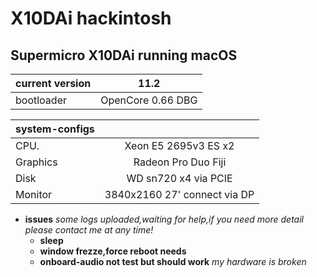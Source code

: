 # X10DAi hackintosh
## Supermicro X10DAi running macOS
|current version|11.2|
|:-|-|
|bootloader|OpenCore 0.66 DBG|

|system-configs||
|:-|:-:|
|CPU.|Xeon E5 2695v3 ES x2|
|Graphics|Radeon Pro Duo Fiji |
|Disk|WD sn720 x4 via PCIE|
|Monitor|3840x2160 27' connect via DP|
* __issues__ _some logs uploaded,waiting for help,if you need more detail please contact me at any time!_
  * __sleep__
  * __window frezze,force reboot needs__
  * __onboard-audio not test but should work__ *my hardware is broken*




